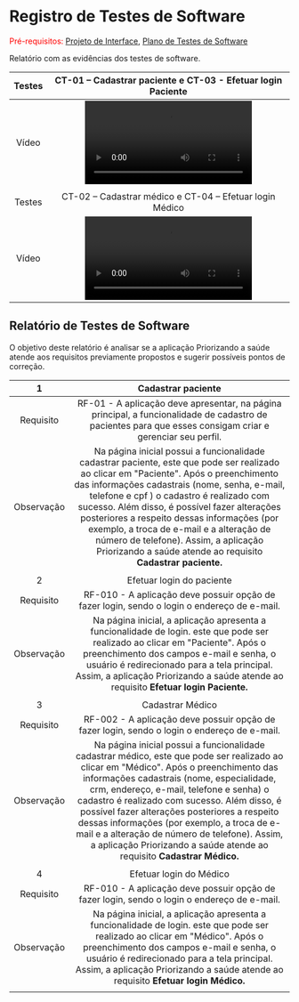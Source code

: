 # Registro de Testes de Software

<span style="color:red">Pré-requisitos: <a href="3-Projeto de Interface.md"> Projeto de Interface</a></span>, <a href="8-Plano de Testes de Software.md"> Plano de Testes de Software</a>

Relatório com as evidências dos testes de software.

| Testes 	| CT-01 – Cadastrar paciente e CT-03 - Efetuar login Paciente |
|:---:	|:---:	|
|	Vídeo 	| <video src="https://user-images.githubusercontent.com/58198111/198903172-20200ed2-f415-474f-9197-aded270c39e4.mp4"> |
|  	|  	|
| Testes 	| CT-02 – Cadastrar médico e CT-04 – Efetuar login Médico	|
|	Vídeo 	| <video src="https://user-images.githubusercontent.com/58198111/198903239-785d28e0-bdd9-40cc-80cf-a8f18cec34e9.mp4"> |
  
  <h2>Relatório de Testes de Software</h2>
  
O objetivo deste relatório é analisar se a aplicação Priorizando a saúde atende aos requisitos previamente propostos e sugerir possíveis pontos de correção.

| 1 	| Cadastrar paciente 	|
|:---:	|:---:	|
|	Requisito	| RF-01 - A aplicação deve apresentar, na página principal, a funcionalidade de cadastro de pacientes para que esses consigam criar e gerenciar seu perfil. |
| Observação | Na página inicial possui a funcionalidade cadastrar paciente, este que pode ser realizado ao clicar em "Paciente". Após o preenchimento das informações cadastrais (nome, senha, e-mail, telefone e cpf ) o cadastro é realizado com sucesso. Além disso, é possível fazer alterações posteriores a respeito dessas informações (por exemplo, a troca de e-mail e a alteração de número de telefone). Assim, a aplicação Priorizando a saúde atende ao requisito <b> Cadastrar paciente. |
|  	|  	|
| 2 	| Efetuar login do paciente |
|	Requisito	| RF-010 - A aplicação deve possuir opção de fazer login, sendo o login o endereço de e-mail. |
| Observação | Na página inicial, a aplicação apresenta a funcionalidade de login. este que pode ser realizado ao clicar em "Paciente". Após o preenchimento dos campos  e-mail e senha, o usuário é redirecionado para a tela principal. Assim, a aplicação Priorizando a saúde atende ao requisito <b> Efetuar login Paciente. |
|  	|  	|
| 3 	| Cadastrar Médico 	|
|	Requisito	| RF-002 - A aplicação deve possuir opção de fazer login, sendo o login o endereço de e-mail. |
| Observação | Na página inicial possui a funcionalidade cadastrar médico, este que pode ser realizado ao clicar em "Médico". Após o preenchimento das informações cadastrais (nome, especialidade, crm, endereço, e-mail, telefone e senha) o cadastro é realizado com sucesso. Além disso, é possível fazer alterações posteriores a respeito dessas informações (por exemplo, a troca de e-mail e a alteração de número de telefone). Assim, a aplicação Priorizando a saúde atende ao requisito <b> Cadastrar Médico. |
|  	|  	|
| 4 	| Efetuar login do Médico |
|	Requisito	| RF-010 - A aplicação deve possuir opção de fazer login, sendo o login o endereço de e-mail. |
| Observação | Na página inicial, a aplicação apresenta a funcionalidade de login. este que pode ser realizado ao clicar em "Médico". Após o preenchimento dos campos  e-mail e senha, o usuário é redirecionado para a tela principal. Assim, a aplicação Priorizando a saúde atende ao requisito <b> Efetuar login Médico. |
|  	|  	|






